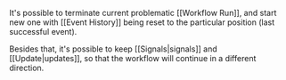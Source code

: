 It's possible to terminate current problematic [[Workflow Run]], and start new one with [[Event History]] being reset to the particular position (last successful event).

Besides that, it's possible to keep [[Signals|signals]] and [[Update|updates]], so that the workflow will continue in a different direction.
